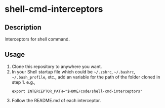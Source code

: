 # shell-cmd-interceptors

## Description
Interceptors for shell command.  

## Usage
1. Clone this repository to anywhere you want.
2. In your Shell startup file which could be `~/.zshrc`, `~/.bashrc`, `~/.bash_profile`, etc., add an variable for the path of the folder cloned in step 1. e.g.,  
   ```
   export INTERCEPTOR_PATH="$HOME/code/shell-cmd-interceptors"
   ```
3. Follow the README.md of each interceptor.
